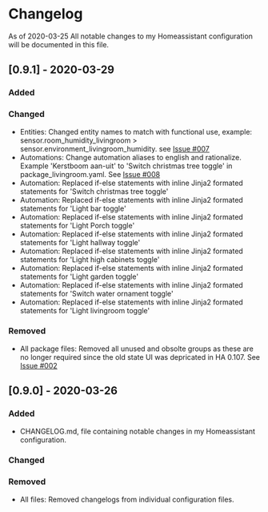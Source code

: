 # Changelog

As of 2020-03-25 All notable changes to my Homeassistant configuration will be documented in this file.

## [0.9.1] - 2020-03-29
### Added

### Changed
- Entities: Changed entity names to match with functional use, example: sensor.room_humidity_livingroom > sensor.environment_livingroom_humidity. see [Issue #007](https://github.com/rbisschops/homeassistant/issues/7)
- Automations: Change automation aliases to english and rationalize. Example 'Kerstboom aan-uit' to 'Switch christmas tree toggle' in package_livingroom.yaml. See [Issue #008](https://github.com/rbisschops/homeassistant/issues/8)
- Automation: Replaced if-else statements with inline Jinja2 formated statements for 'Switch christmas tree toggle'
- Automation: Replaced if-else statements with inline Jinja2 formated statements for 'Light bar toggle'
- Automation: Replaced if-else statements with inline Jinja2 formated statements for 'Light Porch toggle'
- Automation: Replaced if-else statements with inline Jinja2 formated statements for 'Light hallway toggle'
- Automation: Replaced if-else statements with inline Jinja2 formated statements for 'Light high cabinets toggle'
- Automation: Replaced if-else statements with inline Jinja2 formated statements for 'Light garden toggle'
- Automation: Replaced if-else statements with inline Jinja2 formated statements for 'Switch water ornament toggle'
- Automation: Replaced if-else statements with inline Jinja2 formated statements for 'Light livingroom toggle'

### Removed
- All package files: Removed all unused and obsolte groups as these are no longer required since the old state UI was depricated in HA 0.107. See [Issue #002](https://github.com/rbisschops/homeassistant/issues/2)

## [0.9.0] - 2020-03-26

### Added
- CHANGELOG.md, file containing notable changes in my Homeassistant configuration.

### Changed


### Removed
- All files: Removed changelogs from individual configuration files.



